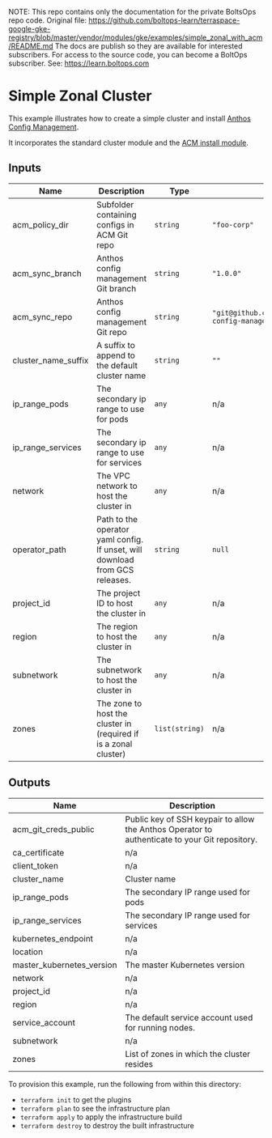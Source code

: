 <!-- note marker start -->
NOTE: This repo contains only the documentation for the private BoltsOps repo code.
Original file: https://github.com/boltops-learn/terraspace-google-gke-registry/blob/master/vendor/modules/gke/examples/simple_zonal_with_acm/README.md
The docs are publish so they are available for interested subscribers.
For access to the source code, you can become a BoltOps subscriber.
See: https://learn.boltops.com

<!-- note marker end -->

# Simple Zonal Cluster

This example illustrates how to create a simple cluster and install [Anthos Config Management](https://cloud.google.com/anthos-config-management/docs/).

It incorporates the standard cluster module and the [ACM install module](../../modules/acm).

<!-- BEGINNING OF PRE-COMMIT-TERRAFORM DOCS HOOK -->
## Inputs

| Name | Description | Type | Default | Required |
|------|-------------|------|---------|:--------:|
| acm\_policy\_dir | Subfolder containing configs in ACM Git repo | `string` | `"foo-corp"` | no |
| acm\_sync\_branch | Anthos config management Git branch | `string` | `"1.0.0"` | no |
| acm\_sync\_repo | Anthos config management Git repo | `string` | `"git@github.com:GoogleCloudPlatform/csp-config-management.git"` | no |
| cluster\_name\_suffix | A suffix to append to the default cluster name | `string` | `""` | no |
| ip\_range\_pods | The secondary ip range to use for pods | `any` | n/a | yes |
| ip\_range\_services | The secondary ip range to use for services | `any` | n/a | yes |
| network | The VPC network to host the cluster in | `any` | n/a | yes |
| operator\_path | Path to the operator yaml config. If unset, will download from GCS releases. | `string` | `null` | no |
| project\_id | The project ID to host the cluster in | `any` | n/a | yes |
| region | The region to host the cluster in | `any` | n/a | yes |
| subnetwork | The subnetwork to host the cluster in | `any` | n/a | yes |
| zones | The zone to host the cluster in (required if is a zonal cluster) | `list(string)` | n/a | yes |

## Outputs

| Name | Description |
|------|-------------|
| acm\_git\_creds\_public | Public key of SSH keypair to allow the Anthos Operator to authenticate to your Git repository. |
| ca\_certificate | n/a |
| client\_token | n/a |
| cluster\_name | Cluster name |
| ip\_range\_pods | The secondary IP range used for pods |
| ip\_range\_services | The secondary IP range used for services |
| kubernetes\_endpoint | n/a |
| location | n/a |
| master\_kubernetes\_version | The master Kubernetes version |
| network | n/a |
| project\_id | n/a |
| region | n/a |
| service\_account | The default service account used for running nodes. |
| subnetwork | n/a |
| zones | List of zones in which the cluster resides |

<!-- END OF PRE-COMMIT-TERRAFORM DOCS HOOK -->

To provision this example, run the following from within this directory:
- `terraform init` to get the plugins
- `terraform plan` to see the infrastructure plan
- `terraform apply` to apply the infrastructure build
- `terraform destroy` to destroy the built infrastructure
